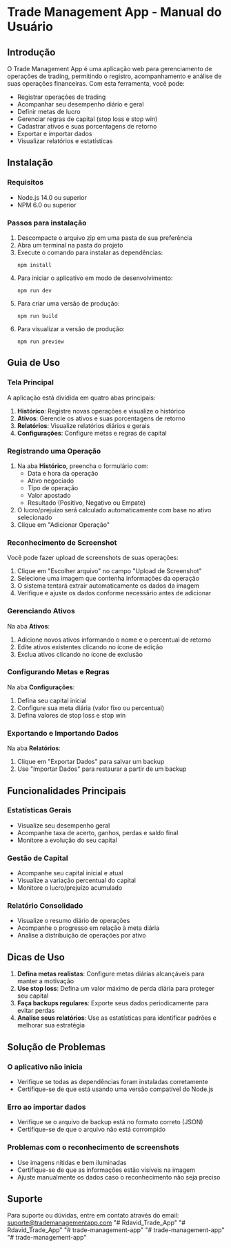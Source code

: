 # Trade Management App - Manual do Usuário

## Introdução

O Trade Management App é uma aplicação web para gerenciamento de operações de trading, permitindo o registro, acompanhamento e análise de suas operações financeiras. Com esta ferramenta, você pode:

- Registrar operações de trading
- Acompanhar seu desempenho diário e geral
- Definir metas de lucro
- Gerenciar regras de capital (stop loss e stop win)
- Cadastrar ativos e suas porcentagens de retorno
- Exportar e importar dados
- Visualizar relatórios e estatísticas

## Instalação

### Requisitos
- Node.js 14.0 ou superior
- NPM 6.0 ou superior

### Passos para instalação

1. Descompacte o arquivo zip em uma pasta de sua preferência
2. Abra um terminal na pasta do projeto
3. Execute o comando para instalar as dependências:
   ```
   npm install
   ```
4. Para iniciar o aplicativo em modo de desenvolvimento:
   ```
   npm run dev
   ```
5. Para criar uma versão de produção:
   ```
   npm run build
   ```
6. Para visualizar a versão de produção:
   ```
   npm run preview
   ```

## Guia de Uso

### Tela Principal

A aplicação está dividida em quatro abas principais:

1. **Histórico**: Registre novas operações e visualize o histórico
2. **Ativos**: Gerencie os ativos e suas porcentagens de retorno
3. **Relatórios**: Visualize relatórios diários e gerais
4. **Configurações**: Configure metas e regras de capital

### Registrando uma Operação

1. Na aba **Histórico**, preencha o formulário com:
   - Data e hora da operação
   - Ativo negociado
   - Tipo de operação
   - Valor apostado
   - Resultado (Positivo, Negativo ou Empate)
2. O lucro/prejuízo será calculado automaticamente com base no ativo selecionado
3. Clique em "Adicionar Operação"

### Reconhecimento de Screenshot

Você pode fazer upload de screenshots de suas operações:

1. Clique em "Escolher arquivo" no campo "Upload de Screenshot"
2. Selecione uma imagem que contenha informações da operação
3. O sistema tentará extrair automaticamente os dados da imagem
4. Verifique e ajuste os dados conforme necessário antes de adicionar

### Gerenciando Ativos

Na aba **Ativos**:

1. Adicione novos ativos informando o nome e o percentual de retorno
2. Edite ativos existentes clicando no ícone de edição
3. Exclua ativos clicando no ícone de exclusão

### Configurando Metas e Regras

Na aba **Configurações**:

1. Defina seu capital inicial
2. Configure sua meta diária (valor fixo ou percentual)
3. Defina valores de stop loss e stop win

### Exportando e Importando Dados

Na aba **Relatórios**:

1. Clique em "Exportar Dados" para salvar um backup
2. Use "Importar Dados" para restaurar a partir de um backup

## Funcionalidades Principais

### Estatísticas Gerais
- Visualize seu desempenho geral
- Acompanhe taxa de acerto, ganhos, perdas e saldo final
- Monitore a evolução do seu capital

### Gestão de Capital
- Acompanhe seu capital inicial e atual
- Visualize a variação percentual do capital
- Monitore o lucro/prejuízo acumulado

### Relatório Consolidado
- Visualize o resumo diário de operações
- Acompanhe o progresso em relação à meta diária
- Analise a distribuição de operações por ativo

## Dicas de Uso

1. **Defina metas realistas**: Configure metas diárias alcançáveis para manter a motivação
2. **Use stop loss**: Defina um valor máximo de perda diária para proteger seu capital
3. **Faça backups regulares**: Exporte seus dados periodicamente para evitar perdas
4. **Analise seus relatórios**: Use as estatísticas para identificar padrões e melhorar sua estratégia

## Solução de Problemas

### O aplicativo não inicia
- Verifique se todas as dependências foram instaladas corretamente
- Certifique-se de que está usando uma versão compatível do Node.js

### Erro ao importar dados
- Verifique se o arquivo de backup está no formato correto (JSON)
- Certifique-se de que o arquivo não está corrompido

### Problemas com o reconhecimento de screenshots
- Use imagens nítidas e bem iluminadas
- Certifique-se de que as informações estão visíveis na imagem
- Ajuste manualmente os dados caso o reconhecimento não seja preciso

## Suporte

Para suporte ou dúvidas, entre em contato através do email: suporte@trademanagementapp.com
"# Rdavid_Trade_App" 
"# Rdavid_Trade_App" 
"# trade-management-app" 
"# trade-management-app" 
"# trade-management-app" 
